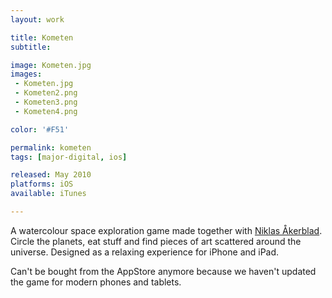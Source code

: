 ```yaml
---
layout: work

title: Kometen
subtitle:

image: Kometen.jpg
images:
 - Kometen.jpg
 - Kometen2.png
 - Kometen3.png
 - Kometen4.png

color: '#F51'

permalink: kometen
tags: [major-digital, ios]

released: May 2010
platforms: iOS
available: iTunes

---
```


A watercolour space exploration game made together with [Niklas Åkerblad](http://elhuervo.tumblr.com). Circle the planets, eat stuff and find pieces of art scattered around the universe. Designed as a relaxing experience for iPhone and iPad.

Can't be bought from the AppStore anymore because we haven't updated the game for modern phones and tablets.
